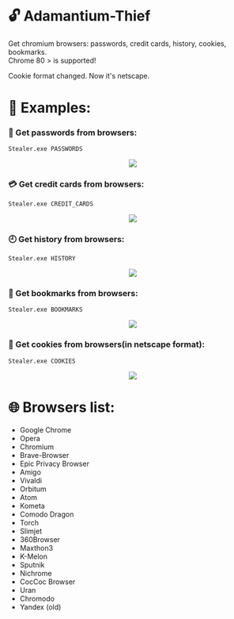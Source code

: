 # :unlock: Adamantium-Thief
Get chromium browsers: passwords, credit cards, history, cookies, bookmarks.  
Chrome 80 > is supported! 

Cookie format changed. Now it's netscape.

# :herb: Examples:  

### :key: Get passwords from browsers:
``` batch
Stealer.exe PASSWORDS
```
<p align="center">
  <img src="images/passwords.gif"/>
</p>

### :credit_card: Get credit cards from browsers:
``` batch
Stealer.exe CREDIT_CARDS
```
<p align="center">
  <img src="images/credit_cards.gif"/>
</p>

### :clock9: Get history from browsers:
``` batch
Stealer.exe HISTORY
```
<p align="center">
  <img src="images/history.gif"/>
</p>

### :bookmark_tabs: Get bookmarks from browsers:
``` batch
Stealer.exe BOOKMARKS
```
<p align="center">
  <img src="images/bookmarks.gif"/>
</p>

### :cookie: Get cookies from browsers(in netscape format):
``` batch
Stealer.exe COOKIES
```
<p align="center">
  <img src="images/cookies.gif"/>
</p>


# :globe_with_meridians: Browsers list:
* Google Chrome
* Opera
* Chromium
* Brave-Browser
* Epic Privacy Browser
* Amigo
* Vivaldi
* Orbitum
* Atom
* Kometa
* Comodo Dragon
* Torch
* Slimjet
* 360Browser
* Maxthon3
* K-Melon
* Sputnik
* Nichrome
* CocCoc Browser
* Uran
* Chromodo
* Yandex (old)
